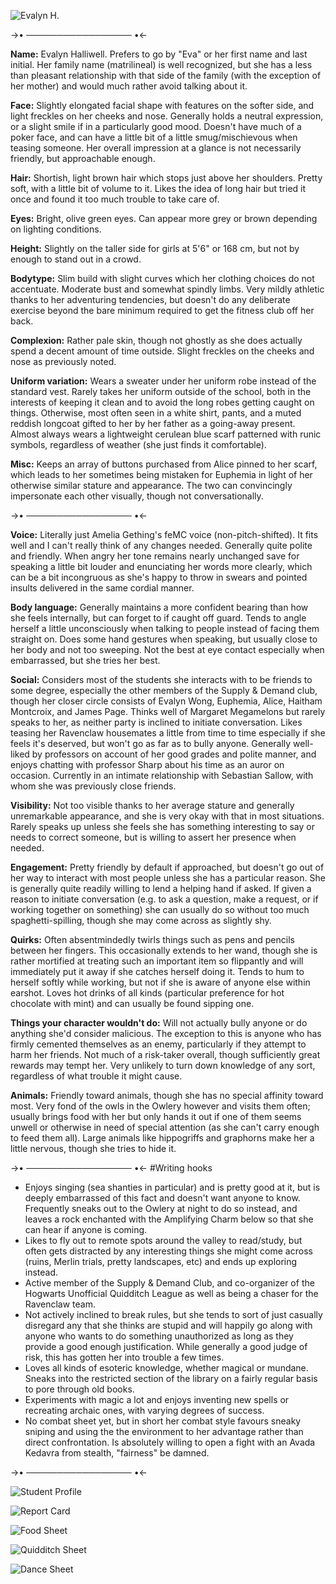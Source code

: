 ![Evalyn H.](https://files.catbox.moe/q2agpj.png)

->• ───────────────── •<-

**Name:** Evalyn Halliwell. Prefers to go by "Eva" or her first name and last initial. Her family name (matrilineal) is well recognized, but she has a less than pleasant relationship with that side of the family (with the exception of her mother) and would much rather avoid talking about it.

**Face:** Slightly elongated facial shape with features on the softer side, and light freckles on her cheeks and nose. Generally holds a neutral expression, or a slight smile if in a particularly good mood. Doesn't have much of a poker face, and can have a little bit of a little smug/mischievous when teasing someone. Her overall impression at a glance is not necessarily friendly, but approachable enough.

**Hair:** Shortish, light brown hair which stops just above her shoulders. Pretty soft, with a little bit of volume to it. Likes the idea of long hair but tried it once and found it too much trouble to take care of.

**Eyes:** Bright, olive green eyes. Can appear more grey or brown depending on lighting conditions.

**Height:** Slightly on the taller side for girls at 5'6" or 168 cm, but not by enough to stand out in a crowd.

**Bodytype:** Slim build with slight curves which her clothing choices do not accentuate. Moderate bust and somewhat spindly limbs. Very mildly athletic thanks to her adventuring tendencies, but doesn't do any deliberate exercise beyond the bare minimum required to get the fitness club off her back.

**Complexion:** Rather pale skin, though not ghostly as she does actually spend a decent amount of time outside. Slight freckles on the cheeks and nose as previously noted.

**Uniform variation:** Wears a sweater under her uniform robe instead of the standard vest. Rarely takes her uniform outside of the school, both in the interests of keeping it clean and to avoid the long robes getting caught on things. Otherwise, most often seen in a white shirt, pants, and a muted reddish longcoat gifted to her by her father as a going-away present. Almost always wears a lightweight cerulean blue scarf patterned with runic symbols, regardless of weather (she just finds it comfortable).

**Misc:** Keeps an array of buttons purchased from Alice pinned to her scarf, which leads to her sometimes being mistaken for Euphemia in light of her otherwise similar stature and appearance. The two can convincingly impersonate each other visually, though not conversationally.

->• ───────────────── •<-

**Voice:** Literally just Amelia Gething's feMC voice (non-pitch-shifted). It fits well and I can't really think of any changes needed. Generally quite polite and friendly. When angry her tone remains nearly unchanged save for speaking a little bit louder and enunciating her words more clearly, which can be a bit incongruous as she's happy to throw in swears and pointed insults delivered in the same cordial manner.

**Body language:** Generally maintains a more confident bearing than how she feels internally, but can forget to if caught off guard. Tends to angle herself a little unconsciously when talking to people instead of facing them straight on. Does some hand gestures when speaking, but usually close to her body and not too sweeping. Not the best at eye contact especially when embarrassed, but she tries her best.

**Social:** Considers most of the students she interacts with to be friends to some degree, especially the other members of the Supply & Demand club, though her closer circle consists of Evalyn Wong, Euphemia, Alice, Haitham Montcroix, and James Page. Thinks well of Margaret Megamelons but rarely speaks to her, as neither party is inclined to initiate conversation. Likes teasing her Ravenclaw housemates a little from time to time especially if she feels it's deserved, but won't go as far as to bully anyone. Generally well-liked by professors on account of her good grades and polite manner, and enjoys chatting with professor Sharp about his time as an auror on occasion. Currently in an intimate relationship with Sebastian Sallow, with whom she was previously close friends.

**Visibility:** Not too visible thanks to her average stature and generally unremarkable appearance, and she is very okay with that in most situations. Rarely speaks up unless she feels she has something interesting to say or needs to correct someone, but is willing to assert her presence when needed.

**Engagement:** Pretty friendly by default if approached, but doesn't go out of her way to interact with most people unless she has a particular reason. She is generally quite readily willing to lend a helping hand if asked. If given a reason to initiate conversation (e.g. to ask a question, make a request, or if working together on something) she can usually do so without too much spaghetti-spilling, though she may come across as slightly shy.

**Quirks:** Often absentmindedly twirls things such as pens and pencils between her fingers. This occasionally extends to her wand, though she is rather mortified at treating such an important item so flippantly and will immediately put it away if she catches herself doing it. Tends to hum to herself softly while working, but not if she is aware of anyone else within earshot. Loves hot drinks of all kinds (particular preference for hot chocolate with mint) and can usually be found sipping one.

**Things your character wouldn't do:** Will not actually bully anyone or do anything she'd consider malicious. The exception to this is anyone who has firmly cemented themselves as an enemy, particularly if they attempt to harm her friends. Not much of a risk-taker overall, though sufficiently great rewards may tempt her. Very unlikely to turn down knowledge of any sort, regardless of what trouble it might cause.

**Animals:** Friendly toward animals, though she has no special affinity toward most. Very fond of the owls in the Owlery however and visits them often; usually brings food with her but only hands it out if one of them seems unwell or otherwise in need of special attention (as she can't carry enough to feed them all). Large animals like hippogriffs and graphorns make her a little nervous, though she tries to hide it.

->• ───────────────── •<-
#Writing hooks
- Enjoys singing (sea shanties in particular) and is pretty good at it, but is deeply embarrassed of this fact and doesn't want anyone to know. Frequently sneaks out to the Owlery at night to do so instead, and leaves a rock enchanted with the Amplifying Charm below so that she can hear if anyone is coming.
- Likes to fly out to remote spots around the valley to read/study, but often gets distracted by any interesting things she might come across (ruins, Merlin trials, pretty landscapes, etc) and ends up exploring instead.
- Active member of the Supply & Demand Club, and co-organizer of the Hogwarts Unofficial Quidditch League as well as being a chaser for the Ravenclaw team.
- Not actively inclined to break rules, but she tends to sort of just casually disregard any that she thinks are stupid and will happily go along with anyone who wants to do something unauthorized as long as they provide a good enough justification. While generally a good judge of risk, this has gotten her into trouble a few times.
- Loves all kinds of esoteric knowledge, whether magical or mundane. Sneaks into the restricted section of the library on a fairly regular basis to pore through old books.
- Experiments with magic a lot and enjoys inventing new spells or recreating archaic ones, with varying degrees of success.
- No combat sheet yet, but in short her combat style favours sneaky sniping and using the the environment to her advantage rather than direct confrontation. Is absolutely willing to open a fight with an Avada Kedavra from stealth, "fairness" be damned.


->• ───────────────── •<-


![Student Profile](https://files.catbox.moe/9hy3js.png)

![Report Card](https://files.catbox.moe/pxqv4b.jpg)

![Food Sheet](https://files.catbox.moe/6uveqy.png)

![Quidditch Sheet](https://files.catbox.moe/oitc5w.png)

![Dance Sheet](https://files.catbox.moe/h5qvgh.png)
